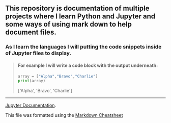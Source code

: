 ## This repository is documentation of multiple projects where I learn Python and Jupyter and some ways of using mark down to help document files.

### As I learn the languages I will putting the code snippets inside of Jupyter files to display.

> #### For example I will write a code block with the output underneath:  
>```Python
>array = ["Alpha","Bravo","Charlie"]
>print(array)
>```
>['Alpha', 'Bravo', 'Charlie']

---

[Jupyter Documentation][2].

This file was formatted using the [Markdown Cheatsheet][1]

[1]:https://github.com/adam-p/markdown-here/wiki/Markdown-Cheatsheet
[2]:Documentation
